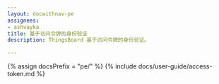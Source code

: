 ```yaml
---
layout: docwithnav-pe
assignees:
- ashvayka
title: 基于访问令牌的身份验证
description: ThingsBoard 基于访问令牌的身份验证。

---
```


{% assign docsPrefix = "pe/" %}
{% include docs/user-guide/access-token.md %}
